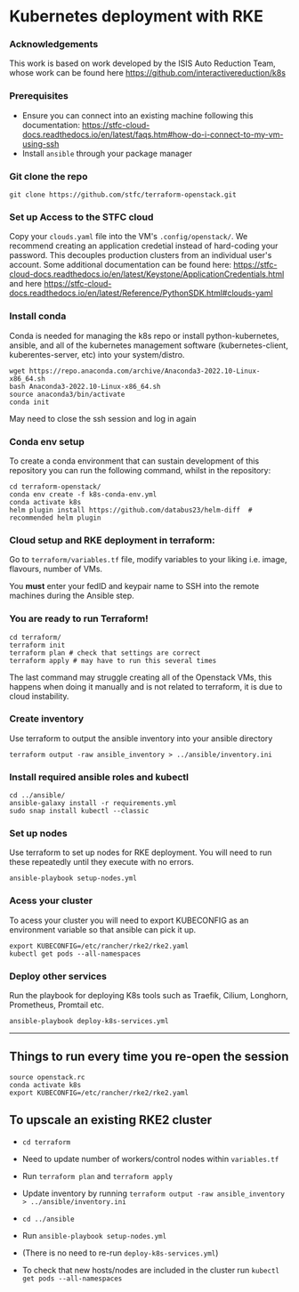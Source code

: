 # Kubernetes deployment with RKE

### Acknowledgements
This work is based on work developed by the ISIS Auto Reduction Team, whose work can be found here https://github.com/interactivereduction/k8s 

### Prerequisites 
- Ensure you can connect into an existing machine following this documentation: https://stfc-cloud-docs.readthedocs.io/en/latest/faqs.htm#how-do-i-connect-to-my-vm-using-ssh
- Install `ansible` through your package manager 


### Git clone the repo 

```shell
git clone https://github.com/stfc/terraform-openstack.git
```

### Set up Access to the STFC cloud
 
Copy your `clouds.yaml` file into the VM's `.config/openstack/`. We recommend creating an application credetial instead of hard-coding your password. This decouples production clusters from an individual user's account. Some additional documentation can be found here: https://stfc-cloud-docs.readthedocs.io/en/latest/Keystone/ApplicationCredentials.html and here https://stfc-cloud-docs.readthedocs.io/en/latest/Reference/PythonSDK.html#clouds-yaml 


### Install conda 

Conda is needed for managing the k8s repo or install python-kubernetes, ansible, and all of the kubernetes management software (kubernetes-client, kuberentes-server, etc) into your system/distro.

```shell
wget https://repo.anaconda.com/archive/Anaconda3-2022.10-Linux-x86_64.sh
bash Anaconda3-2022.10-Linux-x86_64.sh 
source anaconda3/bin/activate
conda init
```

May need to close the ssh session and log in again


### Conda env setup

To create a conda environment that can sustain development of this repository you can run the following command, whilst in the repository:

```shell
cd terraform-openstack/
conda env create -f k8s-conda-env.yml
conda activate k8s
helm plugin install https://github.com/databus23/helm-diff  # recommended helm plugin
```


### Cloud setup and RKE deployment in terraform:

Go to `terraform/variables.tf` file, modify variables to your liking i.e. image, flavours, number of VMs.

You **must** enter your fedID and keypair name to SSH into the remote machines during the Ansible step.


### You are ready to run Terraform!

```shell
cd terraform/
terraform init
terraform plan # check that settings are correct 
terraform apply # may have to run this several times
``` 
The last command may struggle creating all of the Openstack VMs, this happens when doing it manually and is not related to terraform, it is due to cloud instability.


### Create inventory
Use terraform to output the ansible inventory into your ansible directory

```shell
terraform output -raw ansible_inventory > ../ansible/inventory.ini
```

### Install required ansible roles and kubectl

```shell
cd ../ansible/
ansible-galaxy install -r requirements.yml
sudo snap install kubectl --classic
```

### Set up nodes

Use terraform to set up nodes for RKE deployment. You will need to run these repeatedly until they execute with no errors. 

```shell
ansible-playbook setup-nodes.yml
```

### Acess your cluster
To acess your cluster you will need to export KUBECONFIG as an environment variable so that ansible can pick it up.

```shell
export KUBECONFIG=/etc/rancher/rke2/rke2.yaml
kubectl get pods --all-namespaces
```


### Deploy other services
Run the playbook for deploying K8s tools such as Traefik, Cilium, Longhorn, Prometheus, Promtail etc.

```shell
ansible-playbook deploy-k8s-services.yml
```

--------------------------------------------------

## Things to run every time you re-open the session

```shell
source openstack.rc
conda activate k8s
export KUBECONFIG=/etc/rancher/rke2/rke2.yaml
```

## To upscale an existing RKE2 cluster 

- `cd terraform`

- Need to update number of workers/control nodes within `variables.tf`

- Run `terraform plan` and `terraform apply`

- Update inventory by running `terraform output -raw ansible_inventory > ../ansible/inventory.ini`

- `cd ../ansible`

- Run `ansible-playbook setup-nodes.yml`

- (There is no need to re-run `deploy-k8s-services.yml`)

- To check that new hosts/nodes are included in the cluster run `kubectl get pods --all-namespaces`